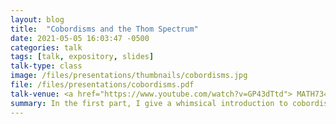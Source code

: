 ```yaml
---
layout: blog 
title:  "Cobordisms and the Thom Spectrum"
date: 2021-05-05 16:03:47 -0500
categories: talk
tags: [talk, expository, slides]
talk-type: class
image: /files/presentations/thumbnails/cobordisms.jpg
file: /files/presentations/cobordisms.pdf
talk-venue: <a href="https://www.youtube.com/watch?v=GP43dTtd"> MATH734, Algebraic topology 2, UMD, Spring 2021</a>
summary: In the first part, I give a whimsical introduction to cobordisms, what they do for algebraic topologists, and how they come up in mathematics. In the second, I construct the Thom spectrum associated to the cobordism cohomology theory, using the Pontryagin-Thom construction.
---
```

